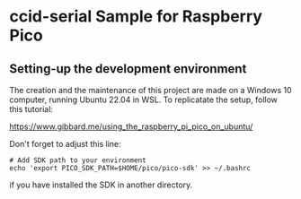 # ccid-serial Sample for Raspberry Pico

## Setting-up the development environment

The creation and the maintenance of this project are made on a Windows 10 computer, running Ubuntu 22.04 in WSL. To replicatate the setup, follow this tutorial:

https://www.gibbard.me/using_the_raspberry_pi_pico_on_ubuntu/

Don't forget to adjust this line:

```shell
# Add SDK path to your environment
echo 'export PICO_SDK_PATH=$HOME/pico/pico-sdk' >> ~/.bashrc 
```

if you have installed the SDK in another directory.



